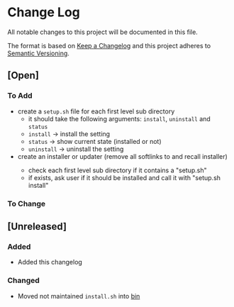 # Change Log

All notable changes to this project will be documented in this file.

The format is based on [Keep a Changelog](http://keepachangelog.com/)
and this project adheres to [Semantic Versioning](http://semver.org/).

## [Open]

### To Add

* create a `setup.sh` file for each first level sub directory
    * it should take the following arguments: `install`, `uninstall` and `status`
    * `install` -> install the setting
    * `status` -> show current state (installed or not)
    * `uninstall` -> uninstall the setting
* create an installer or updater (remove all softlinks to <path> and recall installer)
    * check each first level sub directory if it contains a "setup.sh"
    * if exists, ask user if it should be installed and call it with "setup.sh install"

### To Change

## [Unreleased]

### Added

* Added this changelog

### Changed

* Moved not maintained `install.sh` into [bin](bin/)
